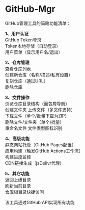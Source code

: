 # GitHub-Mgr
GitHub管理工具的简略功能清单：  

**1、用户认证**  
GitHub Token登录  
Token本地存储（自动登录）  
用户菜单（显示用户名/退出）  

**2、仓库管理**  
查看仓库列表  
创建新仓库（名称/描述/私有设置）  
复刻仓库（通过URL）  
删除仓库  

**3、文件操作**  
浏览仓库目录结构（面包屑导航）  
创建文件夹 上传文件（多文件支持）  
下载文件（单个/批量下载为ZIP）  
删除文件/文件夹（单个/批量）  
重命名文件 文件类型图标识别  

**4、高级功能**  
静态网站托管（GitHub Pages配置）  
应用构建（触发GitHub Actions工作流）  
构建进度监控  
CDN链接生成（jsDelivr代理）  

**5、其它功能**  
返回上级目录  
刷新当前目录  
仓库根目录快捷访问  

该工具通过GitHub API实现所有功能